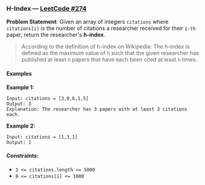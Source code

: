 

###  H-Index — [LeetCode #274](https://leetcode.com/problems/h-index/)

**Problem Statement**:
Given an array of integers `citations` where `citations[i]` is the number of citations a researcher received for their `i-th` paper, return the researcher's **h-index**.

> According to the definition of h-index on Wikipedia:
> The h-index is defined as the maximum value of `h` such that the given researcher has published at least `h` papers that have each been cited at least `h` times.

####  Examples

**Example 1:**

```
Input: citations = [3,0,6,1,5]
Output: 3
Explanation: The researcher has 3 papers with at least 3 citations each.
```

**Example 2:**

```
Input: citations = [1,3,1]
Output: 1
```

####  Constraints:

* `1 <= citations.length <= 5000`
* `0 <= citations[i] <= 1000`

